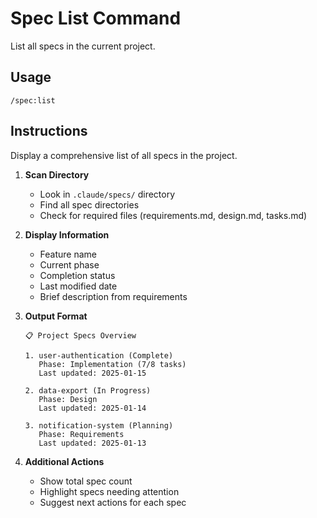 # Spec List Command

List all specs in the current project.

## Usage

```
/spec:list
```

## Instructions

Display a comprehensive list of all specs in the project.

1. **Scan Directory**

   - Look in `.claude/specs/` directory
   - Find all spec directories
   - Check for required files (requirements.md, design.md, tasks.md)

2. **Display Information**

   - Feature name
   - Current phase
   - Completion status
   - Last modified date
   - Brief description from requirements

3. **Output Format**

   ```
   📋 Project Specs Overview

   1. user-authentication (Complete)
      Phase: Implementation (7/8 tasks)
      Last updated: 2025-01-15

   2. data-export (In Progress)
      Phase: Design
      Last updated: 2025-01-14

   3. notification-system (Planning)
      Phase: Requirements
      Last updated: 2025-01-13
   ```

4. **Additional Actions**
   - Show total spec count
   - Highlight specs needing attention
   - Suggest next actions for each spec
